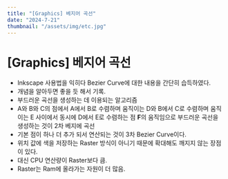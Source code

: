 ```yaml
---
title: "[Graphics] 베지어 곡선"
date: "2024-7-21"
thumbnail: "/assets/img/etc.jpg"
---
```


# [Graphics] 베지어 곡선

- Inkscape 사용법을 익히다 Bezier Curve에 대한 내용을 간단히 습득하였다.
- 개념을 알아두면 좋을 듯 해서 기록.
- 부드러운 곡선을 생성하는 데 이용되는 알고리즘
- A와 B와 C의 점에서 A에서 B로 수렴하며 움직이는 D와 B에서 C로 수렴하며 움직이는 E 사이에서 동시에 D에서 E로 수렴하는 점 **F**의 움직임으로 부드러운 곡선을 생성하는 것이 2차 베지에 곡선
- 기본 점이 하나 더 추가 되서 연산되는 것이 3차 Bezier Curve이다.
- 위치 값에 색을 저장하는 Raster 방식이 아니기 때문에 확대해도 깨지지 않는 장점이 있다.
- 대신 CPU 연산량이 Raster보다 큼.
- Raster는 Ram에 올라가는 자원이 더 많음.